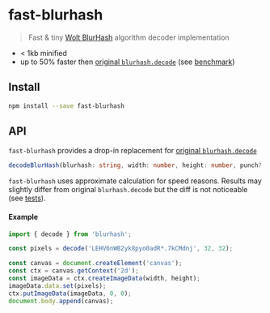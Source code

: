 # fast-blurhash

> Fast & tiny [Wolt BlurHash](https://github.com/woltapp/blurhash) algorithm decoder implementation

-   < 1kb minified
-   up to 50% faster then [original `blurhash.decode`](https://github.com/woltapp/blurhash/tree/master/TypeScript#decodeblurhash-string-width-number-height-number-punch-number--uint8clampedarray) (see [benchmark](./benchmark.js))

## Install

```sh
npm install --save fast-blurhash
```

## API

`fast-blurhash` provides a drop-in replacement for [original `blurhash.decode`](https://github.com/woltapp/blurhash/tree/master/TypeScript#decodeblurhash-string-width-number-height-number-punch-number--uint8clampedarray)

```typescript
decodeBlurHash(blurhash: string, width: number, height: number, punch?: number) => Uint8ClampedArray`
```

`fast-blurhash` uses approximate calculation for speed reasons. Results may slightly differ from original `blurhash.decode` but the diff is not noticeable (see [tests](./index.test.js)).

#### Example

```js
import { decode } from 'blurhash';

const pixels = decode('LEHV6nWB2yk8pyo0adR*.7kCMdnj', 32, 32);

const canvas = document.createElement('canvas');
const ctx = canvas.getContext('2d');
const imageData = ctx.createImageData(width, height);
imageData.data.set(pixels);
ctx.putImageData(imageData, 0, 0);
document.body.append(canvas);
```
